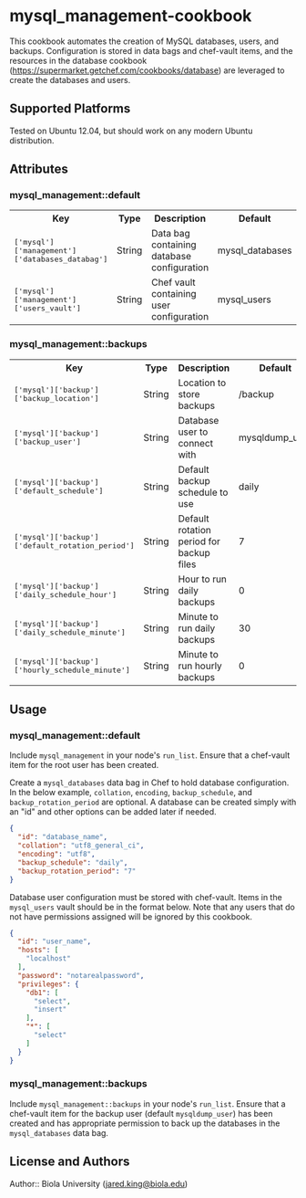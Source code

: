 # mysql_management-cookbook

This cookbook automates the creation of MySQL databases, users, and backups. Configuration is stored in data bags and chef-vault items, and the resources in the database cookbook (https://supermarket.getchef.com/cookbooks/database) are leveraged to create the databases and users.

## Supported Platforms

Tested on Ubuntu 12.04, but should work on any modern Ubuntu distribution.

## Attributes

### mysql_management::default

<table>
  <tr>
    <th>Key</th>
    <th>Type</th>
    <th>Description</th>
    <th>Default</th>
  </tr>
  <tr>
    <td><tt>['mysql']['management']['databases_databag']</tt></td>
    <td>String</td>
    <td>Data bag containing database configuration</td>
    <td>mysql_databases</td>
  </tr>
  <tr>
    <td><tt>['mysql']['management']['users_vault']</tt></td>
    <td>String</td>
    <td>Chef vault containing user configuration</td>
    <td>mysql_users</td>
  </tr>
</table>

### mysql_management::backups

<table>
  <tr>
    <th>Key</th>
    <th>Type</th>
    <th>Description</th>
    <th>Default</th>
  </tr>
  <tr>
    <td><tt>['mysql']['backup']['backup_location']</tt></td>
    <td>String</td>
    <td>Location to store backups</td>
    <td>/backup</td>
  </tr>
  <tr>
    <td><tt>['mysql']['backup']['backup_user']</tt></td>
    <td>String</td>
    <td>Database user to connect with</td>
    <td>mysqldump_user</td>
  </tr>
  <tr>
    <td><tt>['mysql']['backup']['default_schedule']</tt></td>
    <td>String</td>
    <td>Default backup schedule to use</td>
    <td>daily</td>
  </tr>
  <tr>
    <td><tt>['mysql']['backup']['default_rotation_period']</tt></td>
    <td>String</td>
    <td>Default rotation period for backup files</td>
    <td>7</td>
  </tr>
  <tr>
    <td><tt>['mysql']['backup']['daily_schedule_hour']</tt></td>
    <td>String</td>
    <td>Hour to run daily backups</td>
    <td>0</td>
  </tr>
  <tr>
    <td><tt>['mysql']['backup']['daily_schedule_minute']</tt></td>
    <td>String</td>
    <td>Minute to run daily backups</td>
    <td>30</td>
  </tr>
  <tr>
    <td><tt>['mysql']['backup']['hourly_schedule_minute']</tt></td>
    <td>String</td>
    <td>Minute to run hourly backups</td>
    <td>0</td>
  </tr>
</table>

## Usage

### mysql_management::default

Include `mysql_management` in your node's `run_list`. Ensure that a chef-vault item for the root user has been created.

Create a `mysql_databases` data bag in Chef to hold database configuration. In the below example, `collation`, `encoding`, `backup_schedule`, and `backup_rotation_period` are optional. A database can be created simply with an "id" and other options can be added later if needed.

```json
{
  "id": "database_name",
  "collation": "utf8_general_ci",
  "encoding": "utf8",
  "backup_schedule": "daily",
  "backup_rotation_period": "7"
}
```

Database user configuration must be stored with chef-vault. Items in the `mysql_users` vault should be in the format below. Note that any users that do not have permissions assigned will be ignored by this cookbook.

```json
{
  "id": "user_name",
  "hosts": [
    "localhost"
  ],
  "password": "notarealpassword",
  "privileges": {
    "db1": [
      "select",
      "insert"
    ],
    "*": [
      "select"
    ]
  }
}
```

### mysql_management::backups

Include `mysql_management::backups` in your node's `run_list`. Ensure that a chef-vault item for the backup user (default `mysqldump_user`) has been created and has appropriate permission to back up the databases in the `mysql_databases` data bag.

## License and Authors

Author:: Biola University (<jared.king@biola.edu>)
